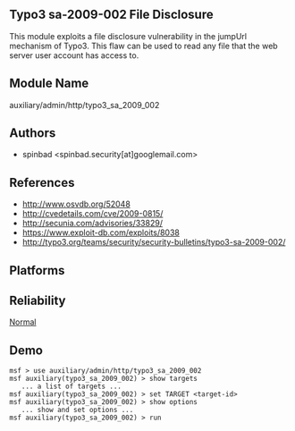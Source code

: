 ## Typo3 sa-2009-002 File Disclosure

This module exploits a file disclosure vulnerability in the 
jumpUrl mechanism of Typo3. This flaw can be used to read 
any file that the web server user account has access to.


## Module Name
auxiliary/admin/http/typo3_sa_2009_002

## Authors
* spinbad <spinbad.security[at]googlemail.com>


## References
* http://www.osvdb.org/52048
* http://cvedetails.com/cve/2009-0815/
* http://secunia.com/advisories/33829/
* https://www.exploit-db.com/exploits/8038
* http://typo3.org/teams/security/security-bulletins/typo3-sa-2009-002/




## Platforms


## Reliability
[Normal](https://github.com/rapid7/metasploit-framework/wiki/Exploit-Ranking)

## Demo

```
msf > use auxiliary/admin/http/typo3_sa_2009_002
msf auxiliary(typo3_sa_2009_002) > show targets
   ... a list of targets ...
msf auxiliary(typo3_sa_2009_002) > set TARGET <target-id>
msf auxiliary(typo3_sa_2009_002) > show options
   ... show and set options ...
msf auxiliary(typo3_sa_2009_002) > run
```
    
    